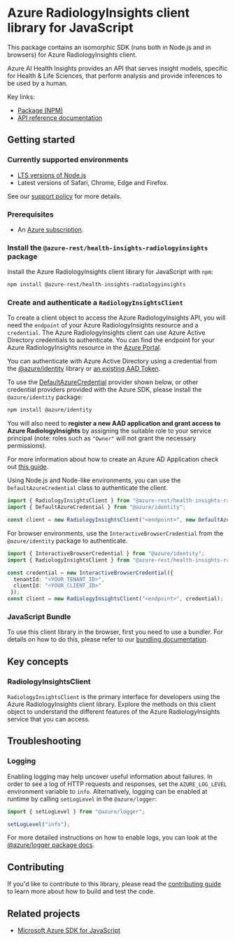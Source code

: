 # Azure RadiologyInsights client library for JavaScript

This package contains an isomorphic SDK (runs both in Node.js and in browsers) for Azure RadiologyInsights client.

Azure AI Health Insights provides an API that serves insight models, specific for Health & Life Sciences, that perform analysis and provide inferences to be used by a human.

Key links:

- [Package (NPM)](https://www.npmjs.com/package/@azure-rest/health-insights-radiologyinsights)
- [API reference documentation](https://learn.microsoft.com/javascript/api/@azure-rest/health-insights-radiologyinsights?view=azure-node-preview)

## Getting started

### Currently supported environments

- [LTS versions of Node.js](https://github.com/nodejs/release#release-schedule)
- Latest versions of Safari, Chrome, Edge and Firefox.

See our [support policy](https://github.com/Azure/azure-sdk-for-js/blob/main/SUPPORT.md) for more details.

### Prerequisites

- An [Azure subscription][azure_sub].

### Install the `@azure-rest/health-insights-radiologyinsights` package

Install the Azure RadiologyInsights client library for JavaScript with `npm`:

```bash
npm install @azure-rest/health-insights-radiologyinsights
```

### Create and authenticate a `RadiologyInsightsClient`

To create a client object to access the Azure RadiologyInsights API, you will need the `endpoint` of your Azure RadiologyInsights resource and a `credential`. The Azure RadiologyInsights client can use Azure Active Directory credentials to authenticate.
You can find the endpoint for your Azure RadiologyInsights resource in the [Azure Portal][azure_portal].

You can authenticate with Azure Active Directory using a credential from the [@azure/identity][azure_identity] library or [an existing AAD Token](https://github.com/Azure/azure-sdk-for-js/blob/master/sdk/identity/identity/samples/AzureIdentityExamples.md#authenticating-with-a-pre-fetched-access-token).

To use the [DefaultAzureCredential][defaultazurecredential] provider shown below, or other credential providers provided with the Azure SDK, please install the `@azure/identity` package:

```bash
npm install @azure/identity
```

You will also need to **register a new AAD application and grant access to Azure RadiologyInsights** by assigning the suitable role to your service principal (note: roles such as `"Owner"` will not grant the necessary permissions).

For more information about how to create an Azure AD Application check out [this guide](https://learn.microsoft.com/azure/active-directory/develop/howto-create-service-principal-portal).

Using Node.js and Node-like environments, you can use the `DefaultAzureCredential` class to authenticate the client.

```ts 
import { RadiologyInsightsClient } from "@azure-rest/health-insights-radiologyinsights";
import { DefaultAzureCredential } from "@azure/identity";

const client = new RadiologyInsightsClient("<endpoint>", new DefaultAzureCredential());
```

For browser environments, use the `InteractiveBrowserCredential` from the `@azure/identity` package to authenticate.

```ts 
import { InteractiveBrowserCredential } from "@azure/identity";
import { RadiologyInsightsClient } from "@azure-rest/health-insights-radiologyinsights";

const credential = new InteractiveBrowserCredential({
  tenantId: "<YOUR_TENANT_ID>",
  clientId: "<YOUR_CLIENT_ID>"
 });
const client = new RadiologyInsightsClient("<endpoint>", credential);
```


### JavaScript Bundle
To use this client library in the browser, first you need to use a bundler. For details on how to do this, please refer to our [bundling documentation](https://aka.ms/AzureSDKBundling).

## Key concepts

### RadiologyInsightsClient

`RadiologyInsightsClient` is the primary interface for developers using the Azure RadiologyInsights client library. Explore the methods on this client object to understand the different features of the Azure RadiologyInsights service that you can access.

## Troubleshooting

### Logging

Enabling logging may help uncover useful information about failures. In order to see a log of HTTP requests and responses, set the `AZURE_LOG_LEVEL` environment variable to `info`. Alternatively, logging can be enabled at runtime by calling `setLogLevel` in the `@azure/logger`:

```ts 
import { setLogLevel } from "@azure/logger";

setLogLevel("info");
```

For more detailed instructions on how to enable logs, you can look at the [@azure/logger package docs](https://github.com/Azure/azure-sdk-for-js/tree/main/sdk/core/logger).


## Contributing

If you'd like to contribute to this library, please read the [contributing guide](https://github.com/Azure/azure-sdk-for-js/blob/main/CONTRIBUTING.md) to learn more about how to build and test the code.

## Related projects

- [Microsoft Azure SDK for JavaScript](https://github.com/Azure/azure-sdk-for-js)

[azure_sub]: https://azure.microsoft.com/free/
[azure_portal]: https://portal.azure.com
[azure_identity]: https://github.com/Azure/azure-sdk-for-js/tree/main/sdk/identity/identity
[defaultazurecredential]: https://github.com/Azure/azure-sdk-for-js/tree/main/sdk/identity/identity#defaultazurecredential
